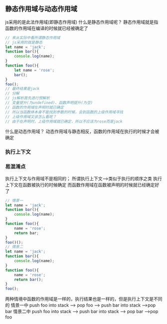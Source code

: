 ## 静态作用域与动态作用域
js采用的是此法作用域(即静态作用域)
什么是静态作用域呢？
静态作用域就是指函数的作用域在编译的时候就已经被确定了
```js
// 来从实际中看所谓静态作用域
// js采用的就是静态
let name = 'jack';
function bar(){
    console.log(name);
}
function foo(){
    let name = 'rose';
    bar();
}
foo();
// 最终结果是jack
// 分解
// js解析首先进行预解析
// 变量提升(为undefined)、函数声明提升(为空)
// 函数的作用域在声明时就已确定
// 所以当函数体本身不能找到参数的时候，会到函数的上级作用域寻找
// 上级作用域又该怎么看呢？
// 由于在声明时，上级作用域就已确定，所以不应该为rose而是jack
```
什么是动态作用域？
动态作用域与静态相反，函数的作用域在执行的时候才会被确定

### 执行上下文
### 易混淆点
执行上下文与作用域不是相同的；
所谓执行上下文-->类似于执行的顺序之类
执行上下文在函数被执行的时候确定
而函数作用域在函数被声明的时候就已经确定好了
```js
// 情景一
let name = 'jack';
function bar(){
    console.log(name);
}
function foo(){
    name = 'rose';
    return bar;
}
foo()();
// 情景二
let name = 'jack';
function bar(){
    console.log(name);
}
function foo(){
    name = 'rose';
    return bar();
}
foo();
```
两种情境中函数的作用域是一样的，执行结果也是一样的，但是执行上下文是不同的
情景一中
push foo into stack --> pop foo --> push bar into stack -->pop bar
情景二中
push foo into stack --> push bar into stack --> pop bar -->pop foo
